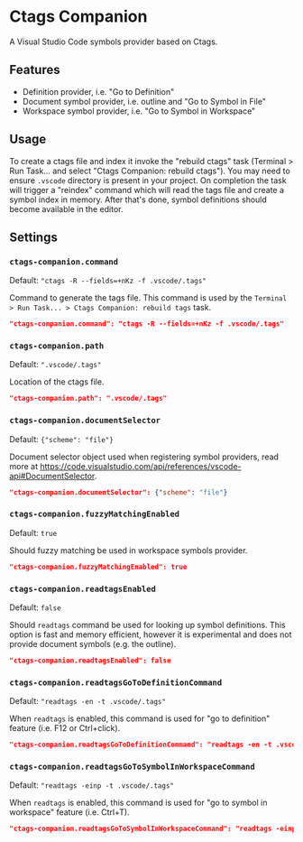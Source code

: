 # Ctags Companion

A Visual Studio Code symbols provider based on Ctags.

## Features

- Definition provider, i.e. "Go to Definition"
- Document symbol provider, i.e. outline and "Go to Symbol in File"
- Workspace symbol provider, i.e. "Go to Symbol in Workspace"

## Usage

To create a ctags file and index it invoke the "rebuild ctags" task (Terminal > Run Task... and select "Ctags Companion: rebuild ctags"). You may need to ensure `.vscode` directory is present in your project. On completion the task will trigger a "reindex" command which will read the tags file and create a symbol index in memory. After that's done, symbol definitions should become available in the editor.

## Settings

### `ctags-companion.command`

Default: `"ctags -R --fields=+nKz -f .vscode/.tags"`

Command to generate the tags file. This command is used by the `Terminal > Run Task... > Ctags Companion: rebuild tags` task.

```json
"ctags-companion.command": "ctags -R --fields=+nKz -f .vscode/.tags"
```
### `ctags-companion.path`

Default: `".vscode/.tags"`

Location of the ctags file.

```json
"ctags-companion.path": ".vscode/.tags"
```
### `ctags-companion.documentSelector`

Default: `{"scheme": "file"}`

Document selector object used when registering symbol providers, read more at https://code.visualstudio.com/api/references/vscode-api#DocumentSelector.

```json
"ctags-companion.documentSelector": {"scheme": "file"}
```
### `ctags-companion.fuzzyMatchingEnabled`

Default: `true`

Should fuzzy matching be used in workspace symbols provider.

```json
"ctags-companion.fuzzyMatchingEnabled": true
```
### `ctags-companion.readtagsEnabled`

Default: `false`

Should `readtags` command be used for looking up symbol definitions. This option is fast and memory efficient, however it is experimental and does not provide document symbols (e.g. the outline).

```json
"ctags-companion.readtagsEnabled": false
```
### `ctags-companion.readtagsGoToDefinitionCommand`

Default: `"readtags -en -t .vscode/.tags"`

When `readtags` is enabled, this command is used for "go to definition" feature (i.e. F12 or Ctrl+click).

```json
"ctags-companion.readtagsGoToDefinitionCommand": "readtags -en -t .vscode/.tags"
```
### `ctags-companion.readtagsGoToSymbolInWorkspaceCommand`

Default: `"readtags -einp -t .vscode/.tags"`

When `readtags` is enabled, this command is used for "go to symbol in workspace" feature (i.e. Ctrl+T).

```json
"ctags-companion.readtagsGoToSymbolInWorkspaceCommand": "readtags -einp -t .vscode/.tags"
```
